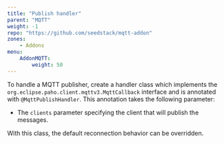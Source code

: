 ```yaml
---
title: "Publish handler"
parent: "MQTT"
weight: -1
repo: "https://github.com/seedstack/mqtt-addon"
zones:
    - Addons
menu:
    AddonMQTT:
        weight: 50
---
```


To handle a MQTT publisher, create a handler class which implements the `org.eclipse.paho.client.mqttv3.MqttCallback` interface and is 
annotated with `@MqttPublishHandler`. This annotation takes the following parameter:

* The `clients` parameter specifying the client that will publish the messages.

With this class, the default reconnection behavior can be overridden.
 

